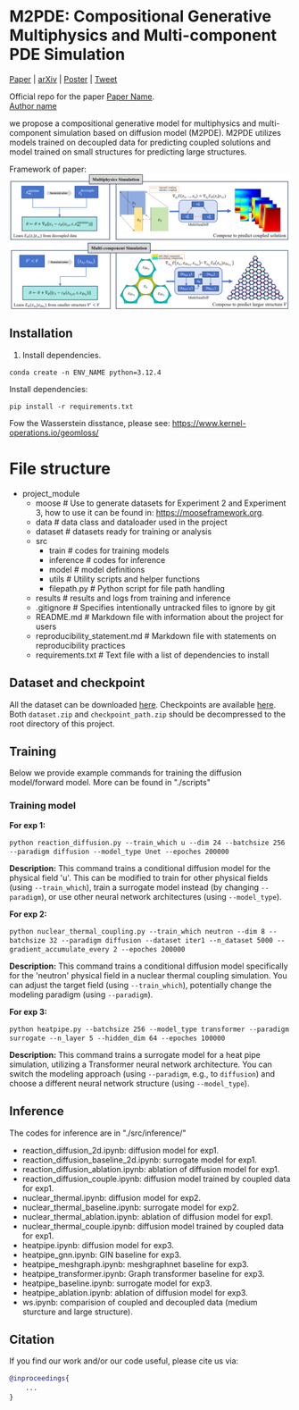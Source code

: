 # M2PDE: Compositional Generative Multiphysics and Multi-component PDE Simulation

[Paper](URL) | [arXiv](https://arxiv.org/abs/2412.04134) | [Poster](URL) | [Tweet](URL)

Official repo for the paper [Paper Name](URL).<br />
[Author name]()

we propose a compositional generative model for multiphysics and multi-component simulation based on diffusion model (M2PDE). M2PDE utilizes models trained on decoupled data for predicting coupled solutions and model trained on small structures for predicting large structures.

Framework of paper:
<a href="url"><img src="./schematic.png" align="center" width="600" ></a>

## Installation


1. Install dependencies.

```code
conda create -n ENV_NAME python=3.12.4
```

Install dependencies:
```code
pip install -r requirements.txt
```

Fow the Wasserstein disstance, please see:
https://www.kernel-operations.io/geomloss/

#  File structure
- project_module
  - moose                   # Use to generate datasets for Experiment 2 and Experiment 3, how to use it can be found in: https://mooseframework.org.
  - data                    # data class and dataloader used in the project
  - dataset                 # datasets ready for training or analysis
  - src
    - train                 # codes for training models
    - inference             # codes for inference
    - model                 # model definitions
    - utils                 # Utility scripts and helper functions
    - filepath.py             # Python script for file path handling
  - results                 # results and logs from training and inference
  - .gitignore              # Specifies intentionally untracked files to ignore by git
  - README.md               # Markdown file with information about the project for users
  - reproducibility_statement.md # Markdown file with statements on reproducibility practices
  - requirements.txt        # Text file with a list of dependencies to install


## Dataset and checkpoint

All the dataset can be downloaded [here](https://drive.google.com/file/d/1W30JZzzwsLFyIkWfHKRJeYA_e5JG91zD/view?usp=drive_link).
Checkpoints are available [here](https://drive.google.com/file/d/17sipzFVxYZwFqQarhDBEg5KRAP8FTNMB/view?usp=drive_link).
Both `dataset.zip` and `checkpoint_path.zip` should be decompressed to the root directory of this project.


## Training

Below we provide example commands for training the diffusion model/forward model.
More can be found in "./scripts"

### Training model

**For exp 1:**
```code
python reaction_diffusion.py --train_which u --dim 24 --batchsize 256 --paradigm diffusion --model_type Unet --epoches 200000
```
**Description:** This command trains a conditional diffusion model for the physical field 'u'. This can be modified to train for other physical fields (using ``--train_which``), train a surrogate model instead (by changing ``--paradigm``), or use other neural network architectures (using ``--model_type``).

**For exp 2:**
```code
python nuclear_thermal_coupling.py --train_which neutron --dim 8 --batchsize 32 --paradigm diffusion --dataset iter1 --n_dataset 5000 --gradient_accumulate_every 2 --epoches 200000
```
**Description:** This command trains a conditional diffusion model specifically for the 'neutron' physical field in a nuclear thermal coupling simulation. You can adjust the target field (using ``--train_which``), potentially change the modeling paradigm (using ``--paradigm``).

**For exp 3:**
```code
python heatpipe.py --batchsize 256 --model_type transformer --paradigm surrogate --n_layer 5 --hidden_dim 64 --epoches 100000
```
**Description:** This command trains a surrogate model for a heat pipe simulation, utilizing a Transformer neural network architecture. You can switch the modeling approach (using ``--paradigm``, e.g., to `diffusion`) and choose a different neural network structure (using ``--model_type``).

## Inference

The codes for inference are in "./src/inference/"
- reaction_diffusion_2d.ipynb: diffusion model for exp1.
- reaction_diffusion_baseline_2d.ipynb: surrogate model for exp1.
- reaction_diffusion_ablation.ipynb: ablation of diffusion model for exp1.
- reaction_diffusion_couple.ipynb: diffusion model trained by coupled data for exp1.
- nuclear_thermal.ipynb: diffusion model for exp2.
- nuclear_thermal_baseline.ipynb: surrogate model for exp2.
- nuclear_thermal_ablation.ipynb: ablation of diffusion model for exp1.
- nuclear_thermal_couple.ipynb: diffusion model trained by coupled data for exp1.
- heatpipe.ipynb: diffusion model for exp3.
- heatpipe_gnn.ipynb: GIN baseline for exp3.
- heatpipe_meshgraph.ipynb: meshgraphnet baseline for exp3.
- heatpipe_transformer.ipynb: Graph transformer baseline for exp3.
- heatpipe_baseline.ipynb: surrogate model for exp3.
- heatpipe_ablation.ipynb: ablation of diffusion model for exp3.
- ws.ipynb: comparision of coupled and decoupled data (medium sturcture and large structure).
<!-- ## Related Projects

* [NAME](URL) (): brief description of the project.

Numerous practices and standards were adopted from [NAME](URL). -->
## Citation
If you find our work and/or our code useful, please cite us via:

```bibtex
@inproceedings{
    ...
}
```
